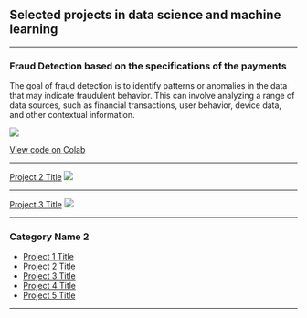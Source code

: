 ## Selected projects in data science and machine learning

---

### Fraud Detection based on the specifications of the payments 

The goal of fraud detection is to identify patterns or anomalies in the data that may indicate fraudulent behavior. This can involve analyzing a range of data sources, such as financial transactions, user behavior, device data, and other contextual information.

<img src="images/faud_detection.jpg?raw=true"/>

<a href="https://colab.research.google.com/drive/1XkQzwraZ0WONLY94eDm4ztxtaZkqUQmJ?usp=share_link">View code on Colab</a> 

---
[Project 2 Title](/pdf/sample_presentation.pdf)
<img src="images/dummy_thumbnail.jpg?raw=true"/>

---
[Project 3 Title](http://example.com/)
<img src="images/dummy_thumbnail.jpg?raw=true"/>

---

### Category Name 2

- [Project 1 Title](http://example.com/)
- [Project 2 Title](http://example.com/)
- [Project 3 Title](http://example.com/)
- [Project 4 Title](http://example.com/)
- [Project 5 Title](http://example.com/)

---






<!-- Remove above link if you don't want to attibute -->
